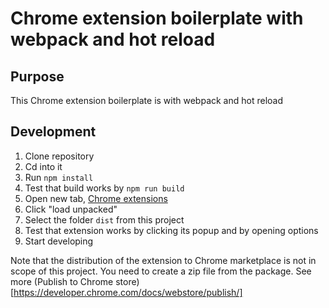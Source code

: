 # Chrome extension boilerplate with webpack and hot reload

## Purpose
This Chrome extension boilerplate is with webpack and hot reload

## Development

1. Clone repository
2. Cd into it
3. Run `npm install` 
4. Test that build works by `npm run build` 
5. Open new tab, [Chrome extensions](chrome://extensions)
6. Click "load unpacked"
7. Select the folder `dist` from this project
8. Test that extension works by clicking its popup and by opening options
9. Start developing

Note that the distribution of the extension to Chrome marketplace is not in scope of this project. You need to create a zip file from the package. See more (Publish to Chrome store)[https://developer.chrome.com/docs/webstore/publish/]